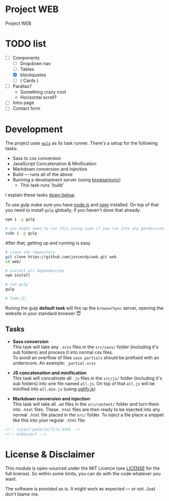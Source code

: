 # Project WEB
Project WEB

# TODO list
- [ ] Components
  - [ ] Dropdown nav
  - [ ] Tables
  - [X] blockquotes
  - [ ] ( Cards )
- [ ] Parallax?
  - Something crazy cool
  - Horizontal scroll?
- [ ] Intro page
- [ ] Contact form

# Development
The project uses [`gulp`](https://gulpjs.com/) as its task runner. There's a setup for the following tasks:
- Sass to css conversion
- JavaScript Concatenation & Minification
- Markdown conversion and injection
- Build — runs all of the above
- Running a development server (using [browsersync](https://browsersync.io/))
  - This task runs 'build'

I explain these tasks [down below](#tasks).

To use gulp make sure you have [node.js](nodejs.org) and [npm](npmjs.org) installed.
On top of that you need to install `gulp` globally, if you haven't done that already.

```sh
npm i -g gulp

# you might need to run this using sudo if you run into any permission issues
sudo i -g gulp
```

After that, getting up and running is easy

```sh
# clone the repository
git clone https://github.com/jessevdp/web.git web
cd web/

# install all dependencies
npm install

# run gulp
gulp

# Tada 🎉🎉
```
Runing the gulp **default task** will fire up the `browserSync` server, opening the website in your standard browser 😇

## Tasks
- **Sass conversion**  
This task will take any `.scss` files in the `src/sass/` folder (including it's sub folders) and process it into normal css files.  
To avoid an overflow of files `sass partials` should be prefixed with an underscore. An example: `_partial.scss`

- **JS concatenation and minification**  
This task will concatinate all `.js` files in the `src/js/` folder (including it's sub folders) into one file named `all.js`. On top of that `all.js` will be minified into `all.min.js` (using [uglify.js](https://www.npmjs.com/package/gulp-uglify))

- **Markdown conversion and injection**  
This task will take all `.md` files in the `src/content/` folder and turn them into `.html` files. These `.html` files are then ready to be injected into any normal `.html` file placed in the `src/` folder.
To inject a file place a snippet like this into your regular `.html` file:
```html
<!-- inject:path/to/file.html -->
<!-- endinject -->
```

# License & Disclaimer
This module is open-sourced under the MIT Licence (see [LICENSE](LICENSE) for the full license). So within some limits, you can do with the code whatever you want.

The software is provided as is. It might work as expected — or not. Just don't blame me.
